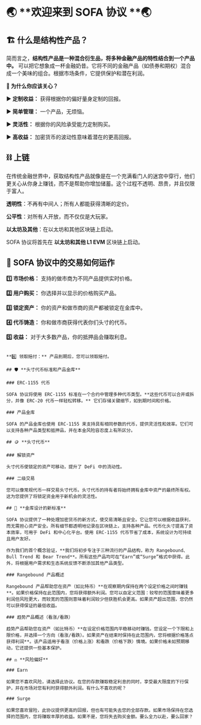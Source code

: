 
# 🌏 **欢迎来到 SOFA 协议 **🌏

## **🏗️ 什么是结构性产品？**

简而言之，**结构性产品是一种混合衍生品，将多种金融产品的特性结合到一个产品中。** 可以把它想象成一杯金融奶昔。它将不同的金融产品（如债券和期权）混合成一个美味的组合。根据市场条件，它提供保护和潜在利润。

**🤔 为什么你应该关心？**

**▶️ 定制收益：** 获得根据你的偏好量身定制的回报。

**▶️ 简单管理：** 一个产品，无烦恼。

**▶️ 灵活性：** 根据你的风险承受能力定制购买。

**▶️ 高收益：** 加密货币的波动性意味着潜在的更高回报。

## ⛓️ **上链**

在传统金融世界中，获取结构性产品就像是在一个充满看门人的迷宫中穿行，他们更关心从你身上赚钱，而不是帮助你增加储蓄。这个过程不透明、昂贵，并且仅限于富人。

**透明性**：不再有中间人；所有人都能获得清晰的定价。

**公平性**：对所有人开放，而不仅仅是大玩家。

**以太坊及其他**：在以太坊和其他区块链上启动。

SOFA 协议将首先在 **以太坊和其他 L1 EVM** 区块链上启动。

## 🔁 **SOFA 协议中的交易如何运作**

**1️⃣ 市场价格：** 支持的做市商为不同产品提供实时价格。

**2️⃣ 用户购买：** 你选择并以显示的价格购买产品。

**3️⃣ 锁定资产：** 你的资产和做市商的资产都被锁定在金库中。

**4️⃣ 代币铸造：** 你和做市商获得代表你们头寸的代币。

**5️⃣ 收益：** 对于大多数产品，你的抵押品会赚取利息。
```

**6️⃣ 领取赔付：** 产品到期后，您可以领取赔付。

## 🛡️ **头寸代币标准和产品金库**

### ERC-1155 代币

SOFA 协议将使用 ERC-1155 标准在一个合约中管理多种代币类型。**这些代币可以合并或拆分，并像 ERC-20 代币一样轻松转移。** 它们存储关键细节，如到期时间和价格。

### 产品金库

SOFA 的产品金库也使用 ERC-1155 来支持具有相同参数的代币，提供灵活性和效率。它们可以支持各种产品类型和抵押品，并在本金风险容忍度上有所区分。

## 🪙 **头寸代币**

### 解锁资产

头寸代币使锁定的资产可移动，提升了 DeFi 中的流动性。

### 二级交易

您可以像常规代币一样交易头寸代币。头寸代币的持有者将始终拥有金库中资产的最终所有权。这为您提供了将锁定资金用于新机会的灵活性。

## 🏦 **金库设计的新标准**

SOFA 协议提供了一种处理加密货币的新方式，使交易清晰且安全。它让您可以根据收益获利，而无需担心资产安全。所有细节都透明地记录在区块链上，支持各种产品。代币化头寸提高了资本效率，可用于 DeFi 和中心化平台。使用 ERC-1155 代币节省了成本，系统设计为可持续且用户友好。

作为我们的首个概念验证，**我们将初步专注于三种流行的产品结构，称为 Rangebound、Bull Trend 和 Bear Trend**。所有这些产品均可在“Earn”或“Surge”格式中获得。此外，将根据用户需求和生态系统反馈不断添加其他产品类型。

### Rangebound 产品概述

Rangebound 产品帮助您在资产（如比特币）**在观察期内保持在两个设定价格之间时赚钱**。如果价格保持在此范围内，您将获得额外利润。您可以自定义范围：较窄的范围意味着更多利润但风险更大，而较宽的范围则意味着利润较少但获胜机会更高。如果资产超出范围，您仍然可以获得保证的最低收益。

### 趋势产品概述（看涨/看跌）

趋势产品帮助您在资产（如比特币）**在设定价格范围内平稳移动时赚钱。您设定一个下限和上限价格，并选择一个方向（看涨/看跌）。如果资产在结束时保持在此范围内，您将根据价格落点获得利润**。该产品适用于看涨（价格上涨）和看跌（价格下跌）情境。如果价格未如预期移动，它还提供一些基本保护。

## ⚖️ **风险偏好**

### Earn

如果您不喜欢风险，请选择此协议。在您的存款赚取稳定利息的同时，享受最大限度的下行保护，并在市场对您有利时获得额外利润。有什么不喜欢的呢？

### Surge

如果您喜欢冒险，此协议提供更高的回报，但也有可能失去您的全部存款。如果市场保持在您选择的范围内，您将赚取丰厚的收益。如果不是，您将失去购买金额。要么全力以赴，要么回家？
